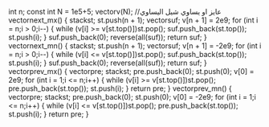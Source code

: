 int n;
const int N = 1e5+5;
vector<int>v(N);
//عايز او يساوي شيل اليساوي 
vector<int>next_mx()
{
	stack<int>st;
	st.push(n + 1);
	vector<int>suf;
	v[n + 1] = 2e9;
	for (int i = n;i > 0;i--)
	{
		while (v[i] >= v[st.top()])st.pop();
		suf.push_back(st.top());
		st.push(i);
	}
	suf.push_back(0);
	reverse(all(suf));
	return suf;
}
vector<int>next_mn()
{
	stack<int>st;
	st.push(n + 1);
	vector<int>suf;
	v[n + 1] = -2e9;
	for (int i = n;i > 0;i--)
	{
		while (v[i] <= v[st.top()])st.pop();
		suf.push_back(st.top());
		st.push(i);
	}
	suf.push_back(0);
	reverse(all(suf));
	return suf;
}
vector<int>prev_mx()
{
	vector<int>pre;
	stack<int>st;
	pre.push_back(0);
	st.push(0);
	v[0] = 2e9;
	for (int i = 1;i <= n;i++)
	{
		while (v[i] >= v[st.top()])st.pop();
		pre.push_back(st.top());
		st.push(i);
	}
	return pre;
}
vector<int>prev_mn()
{
	vector<int>pre;
	stack<int>st;
	pre.push_back(0);
	st.push(0);
	v[0] = -2e9;
	for (int i = 1;i <= n;i++)
	{
		while (v[i] <= v[st.top()])st.pop();
		pre.push_back(st.top());
		st.push(i);
	}
	return pre;
}